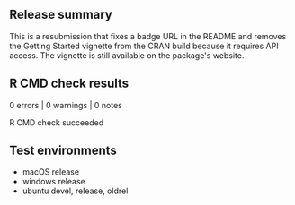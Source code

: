 ## Release summary

This is a resubmission that fixes a badge URL in the README and removes the Getting Started vignette from the CRAN build because it requires API access. The vignette is still available on the package's website.

## R CMD check results

0 errors | 0 warnings | 0 notes

R CMD check succeeded

## Test environments

* macOS release
* windows release
* ubuntu devel, release, oldrel
